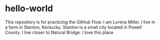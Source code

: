 # hello-world
This repository is for practicing the GitHub Flow.
I am Lorena Miller. I live in a farm in Stanton, Kentucky. Stanton is a small city located in Powell County. I live closer to Natural Bridge. I love this place
